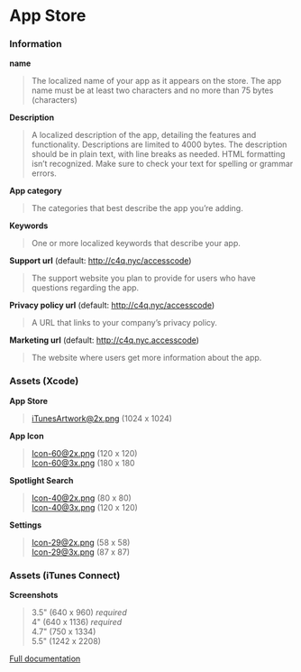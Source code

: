 # App Store

### Information
**name**  
> The localized name of your app as it appears on the store. The app name must be at least two characters and no more than 75 bytes (characters)  

**Description**  
> A localized description of the app, detailing the features and functionality. Descriptions are limited to 4000 bytes. The description should be in plain text, with line breaks as needed. HTML formatting isn’t recognized. Make sure to check your text for spelling or grammar errors.   

**App category**  
> The categories that best describe the app you’re adding.   

**Keywords**  
> One or more localized keywords that describe your app.  

**Support url** (default: http://c4q.nyc/accesscode)
> The support website you plan to provide for users who have questions regarding the app.    

**Privacy policy url** (default: http://c4q.nyc/accesscode)  
> A URL that links to your company’s privacy policy.    

**Marketing url** (default: http://c4q.nyc.accesscode)
> The website where users get more information about the app.

### Assets (Xcode)
 
**App Store**
> iTunesArtwork@2x.png (1024 x 1024)

**App Icon**
> Icon-60@2x.png (120 x 120)  
> Icon-60@3x.png (180 x 180

**Spotlight Search**
> Icon-40@2x.png (80 x 80)  
> Icon-40@3x.png (120 x 120)

**Settings**
> Icon-29@2x.png (58 x 58)  
> Icon-29@3x.png (87 x 87)

### Assets (iTunes Connect)

**Screenshots**
> 3.5" (640 x 960) *required*  
> 4" (640 x 1136) *required*  
> 4.7" (750 x 1334)  
> 5.5" (1242 x 2208)  

[Full documentation](https://developer.apple.com/library/ios/documentation/LanguagesUtilities/Conceptual/iTunesConnect_Guide/Appendices/Properties.html#//apple_ref/doc/uid/TP40011225-CH26-SW2)
